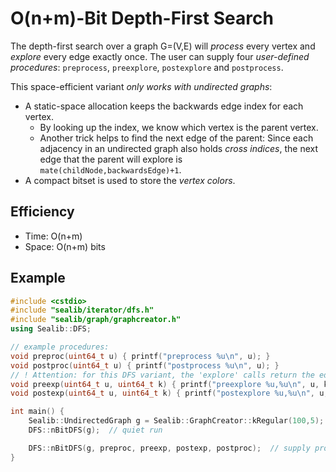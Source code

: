 O(n+m)-Bit Depth-First Search
===
The depth-first search over a graph G=(V,E) will *process* every vertex and *explore* every edge exactly once. The user can supply four *user-defined procedures*: `preprocess`, `preexplore`, `postexplore` and `postprocess`.

This space-efficient variant *only works with undirected graphs*:
- A static-space allocation keeps the backwards edge index for each vertex.
    - By looking up the index, we know which vertex is the parent vertex. 
    - Another trick helps to find the next edge of the parent: Since each adjacency in an undirected graph also holds *cross indices*, the next edge that the parent will explore is `mate(childNode,backwardsEdge)+1`.
- A compact bitset is used to store the *vertex colors*.

## Efficiency
* Time: O(n+m)
* Space: O(n+m) bits

## Example
```cpp
#include <cstdio>
#include "sealib/iterator/dfs.h"
#include "sealib/graph/graphcreator.h"
using Sealib::DFS;

// example procedures:
void preproc(uint64_t u) { printf("preprocess %u\n", u); }
void postproc(uint64_t u) { printf("postprocess %u\n", u); }
// ! Attention: for this DFS variant, the 'explore' calls return the edge INDEX k, not the vertex v
void preexp(uint64_t u, uint64_t k) { printf("preexplore %u,%u\n", u, k); }
void postexp(uint64_t u, uint64_t k) { printf("postexplore %u,%u\n", u, k); }

int main() {
    Sealib::UndirectedGraph g = Sealib::GraphCreator::kRegular(100,5);
    DFS::nBitDFS(g);  // quiet run

    DFS::nBitDFS(g, preproc, preexp, postexp, postproc);  // supply procedures to do something with the current vertex or edge
}
```